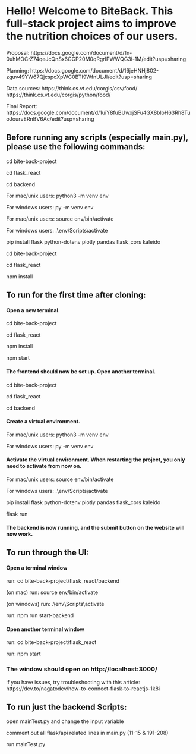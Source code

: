 <h1>Hello! Welcome to BiteBack. This full-stack project aims to improve the nutrition choices of our users.</h1>

<p>Proposal: https://docs.google.com/document/d/1n-0uhMOCrZ74qeJcQnSx6GGP20M0qRgrIPWWQG3i-1M/edit?usp=sharing</p>
<p>Planning: https://docs.google.com/document/d/16jeHNHj802-zguv49YW67QjcspoXpWC0BTI9WfnULJI/edit?usp=sharing</p>
<p>Data sources: https://think.cs.vt.edu/corgis/csv/food/ https://think.cs.vt.edu/corgis/python/food/</p>
<p>Final Report: https://docs.google.com/document/d/1uiY8fuBUwxjSFu4GX8bloH63Rh8TuoJourvERnBV6Ac/edit?usp=sharing</p>

<h2>Before running any scripts (especially main.py), please use the following commands:</h2>
<p>cd bite-back-project</p>
<p>cd flask_react</p>
<p>cd backend</p>
<p>For mac/unix users: python3 -m venv env</p>
<p>For windows users: py -m venv env</p>
<p>For mac/unix users: source env/bin/activate</p>
<p>For windows users: .\env\Scripts\activate</p>
<p>pip install flask python-dotenv plotly pandas flask_cors kaleido</p>

<p>cd bite-back-project</p>
<p>cd flask_react</p>
<p>npm install</p>


<h2>To run for the first time after cloning:</h2>
<h4>Open a new terminal.</h4>
<p>cd bite-back-project</p>
<p>cd flask_react</p>
<p>npm install</p>
<p>npm start</p>
<h4>The frontend should now be set up. Open another terminal.</h4>
<p>cd bite-back-project</p>
<p>cd flask_react</p>
<p>cd backend</p>
<h4>Create a virtual environment.</h4>
<p>For mac/unix users: python3 -m venv env</p>
<p>For windows users: py -m venv env</p>
<h4>Activate the virtual environment. When restarting the project, you only need to activate from now on.</h4>
<p>For mac/unix users: source env/bin/activate</p>
<p>For windows users: .\env\Scripts\activate</p>
<p>pip install flask python-dotenv plotly pandas flask_cors kaleido</p>
<p>flask run</p>
<h4>The backend is now running, and the submit button on the website will now work.</h4>


<h2>To run through the UI:</h2>
<h4>Open a terminal window</h4>
<p>run: cd bite-back-project/flask_react/backend </p>
<p>(on mac) run: source env/bin/activate</p>
<p>(on windows) run: .\env\Scripts\activate</p>
<p>run: npm run start-backend</p>
<h4>Open another terminal window</h4>
<p>run: cd bite-back-project/flask_react</p>
<p>run: npm start</p>
<h3>The window should open on http://localhost:3000/</h3>

<p> if you have issues, try troubleshooting with this article: https://dev.to/nagatodev/how-to-connect-flask-to-reactjs-1k8i</p>


<h2>To run just the backend Scripts:</h2>
<p>open mainTest.py and change the input variable</p>
<p>comment out all flask/api related lines in main.py (11-15 & 191-208) </p>
<p>run mainTest.py</p>
